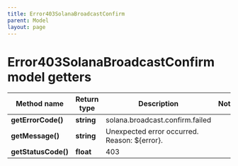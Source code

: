 ```yaml
---
title: Error403SolanaBroadcastConfirm
parent: Model
layout: page
---
```


# Error403SolanaBroadcastConfirm model getters

Method name | Return type | Description | Notes
------------ | ------------- | ------------- | -------------
**getErrorCode()** | **string** | solana.broadcast.confirm.failed |
**getMessage()** | **string** | Unexpected error occurred. Reason: ${error}. |
**getStatusCode()** | **float** | 403 |

